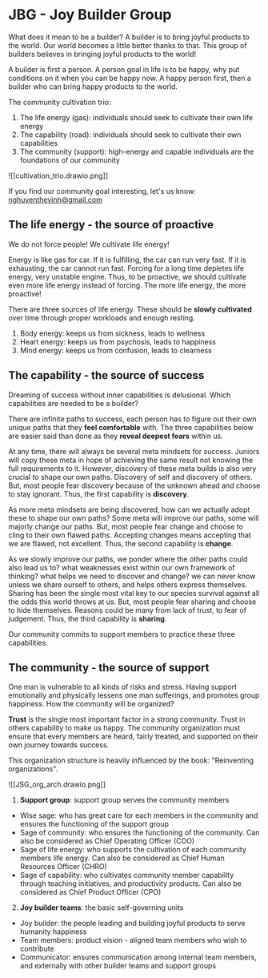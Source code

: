 # JBG - Joy Builder Group
What does it mean to be a builder? A builder is to bring joyful products to the world. Our world becomes a little better thanks to that. This group of builders believes in bringing joyful products to the world!

A builder is first a person. A person goal in life is to be happy, why put conditions on it when you can be happy now. A happy person first, then a builder who can bring happy products to the world. 

The community cultivation trio:
1. The life energy (gas): individuals should seek to cultivate their own life energy
2. The capability (road): individuals should seek to cultivate their own capabilities
3. The community (support): high-energy and capable individuals are the foundations of our community

![[cultivation_trio.drawio.png]]

If you find our community goal interesting, let's us know: nghuyenthevinh@gmail.com
## The life energy - the source of proactive
We do not force people! We cultivate life energy!

Energy is like gas for car. If it is fulfilling, the car can run very fast. If it is exhausting, the car cannot run fast. Forcing for a long time depletes life energy, very unstable engine. Thus, to be proactive, we should cultivate even more life energy instead of forcing. The more life energy, the more proactive!

There are three sources of life energy. These should be **slowly cultivated** over time through proper workloads and enough resting.
1. Body energy: keeps us from sickness, leads to wellness
2. Heart energy: keeps us from psychosis, leads to happiness
3. Mind energy: keeps us from confusion, leads to clearness
## The capability - the source of success
Dreaming of success without inner capabilities is delusional. Which capabilities are needed to be a builder?

There are infinite paths to success, each person has to figure out their own unique paths that they **feel comfortable** with. The three capabilities below are easier said than done as they **reveal deepest fears** within us.

At any time, there will always be several meta mindsets for success. Juniors will copy these meta in hope of achieving the same result not knowing the full requirements to it. However, discovery of these meta builds is also very crucial to shape our own paths. Discovery of self and discovery of others. But, most people fear discovery because of the unknown ahead and choose to stay ignorant. Thus, the first capability is **discovery**. 

As more meta mindsets are being discovered, how can we actually adopt these to shape our own paths? Some meta will improve our paths, some will majorly change our paths. But, most people fear change and choose to cling to their own flawed paths. Accepting changes means accepting that we are flawed, not excellent. Thus, the second capability is **change**.

As we slowly improve our paths, we ponder where the other paths could also lead us to? what weaknesses exist within our own framework of thinking? what helps we need to discover and change? we can never know unless we share ourself to others, and helps others express themselves. Sharing has been the single most vital key to our species survival against all the odds this world throws at us. But, most people fear sharing and choose to hide themselves. Reasons could be many from lack of trust, to fear of judgement. Thus, the third capability is **sharing**.

Our community commits to support members to practice these three capabilities.
## The community - the source of support
One man is vulnerable to all kinds of risks and stress. Having support emotionally and physically lessens one man sufferings, and promotes group happiness. How the community will be organized?

**Trust** is the single most important factor in a strong community. Trust in others capability to make us happy. The community organization must ensure that every members are heard, fairly treated, and supported on their own journey towards success.

This organization structure is heavily influenced by the book: "Reinventing organizations".

![[JSG_org_arch.drawio.png]]

1. **Support group**: support group serves the community members
* Wise sage: who has great care for each members in the community and ensures the functioning of the support group
* Sage of community: who ensures the functioning of the community. Can also be considered as Chief Operating Officer (COO)
* Sage of life energy: who supports the cultivation of each community members life energy. Can also be considered as Chief Human Resources Officer (CHRO)
* Sage of capability: who cultivates community member capability through teaching initiatives, and productivity products. Can also be considered as Chief Product Officer (CPO)

2. **Joy builder teams**: the basic self-governing units
* Joy builder: the people leading and building joyful products to serve humanity happiness
* Team members: product vision - aligned team members who wish to contribute
* Communicator: ensures communication among internal team members, and externally with other builder teams and support groups